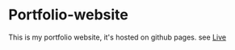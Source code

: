 # Portfolio-website

This is my portfolio website, it's hosted on github pages.
see [Live](https://p-oke.github.io/Portfolio-website/)
